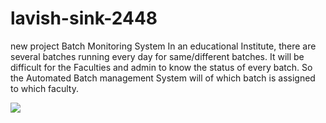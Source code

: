 # lavish-sink-2448
new project
Batch Monitoring System
In an educational Institute, there are several batches running every day for
same/different batches. It will be difficult for the Faculties and admin to know the status
of every batch. So the Automated Batch management System will of which batch is
assigned to which faculty.

<img src="https://github.com/vivekmohansingh27/lavish-sink-2448/blob/main/ER-Diagram_image.png?raw=true">
